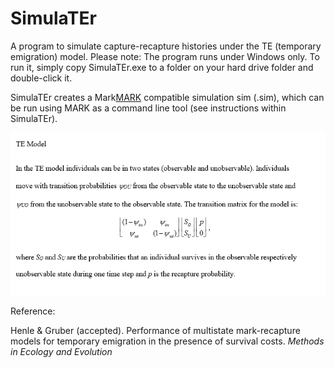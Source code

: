 # SimulaTEr
A program to simulate capture-recapture histories under the TE (temporary emigration) model. 
Please note: The program runs under Windows only. To run it, simply copy SimulaTEr.exe to a folder on your hard drive folder and double-click it.

SimulaTEr creates a Mark[MARK](http://www.phidot.org/software/mark/) compatible simulation sim (.sim), which can be run using MARK as a command line tool (see instructions within SimulaTEr).

![](TE_model.png)


Reference:

Henle & Gruber (accepted). Performance of multistate mark-recapture models for temporary emigration in the presence of survival costs. *Methods in Ecology and Evolution*